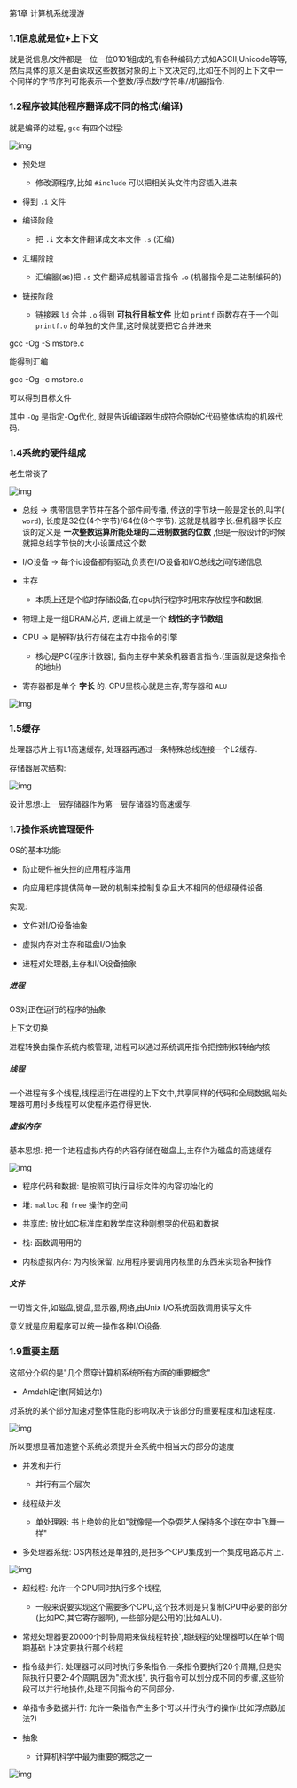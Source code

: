 第1章 计算机系统漫游

### 1.1信息就是位+上下文



就是说信息/文件都是一位一位0101组成的,有各种编码方式如ASCII,Unicode等等, 然后具体的意义是由读取这些数据对象的上下文决定的,比如在不同的上下文中一个同样的字节序列可能表示一个整数/浮点数/字符串//机器指令.



### 1.2程序被其他程序翻译成不同的格式(编译)



就是编译的过程, `gcc` 有四个过程:

![img](https://mf3qv90vh2.feishu.cn/space/api/box/stream/download/asynccode/?code=OGVhM2QwYTM4NDhhNmVhNjliZjViODMxNTgwZTNkMzVfcXI5Q0ZUUUZCSHN3WDIzNTdyOWw4ZHRpU0JZNDhzdFdfVG9rZW46Ym94Y250VDEwdEowR1ZkUVNtTXB0U0Yxc2NnXzE2NDI5NTYxNTU6MTY0Mjk1OTc1NV9WNA)

- 预处理
  - 修改源程序,比如 `#include` 可以把相关头文件内容插入进来

- 得到 `.i` 文件

- 编译阶段
  - 把 `.i` 文本文件翻译成文本文件 `.s` (汇编)

- 汇编阶段
  - 汇编器(as)把 `.s` 文件翻译成机器语言指令 `.o` (机器指令是二进制编码的)

- 链接阶段
  - 链接器 `ld` 合并 `.o` 得到 **可执行目标文件** 比如 `printf` 函数存在于一个叫 `printf.o` 的单独的文件里,这时候就要把它合并进来





gcc -Og -S mstore.c

能得到汇编

 gcc -Og -c mstore.c

可以得到目标文件

其中 `-Og` 是指定-Og优化, 就是告诉编译器生成符合原始C代码整体结构的机器代码.



### 1.4系统的硬件组成



老生常谈了

![img](https://mf3qv90vh2.feishu.cn/space/api/box/stream/download/asynccode/?code=MzAwZWEzMGMzMWRmOGRkY2RhMDNjZDc4ODVmNzYyNmVfOGtqMUFKNWdPcTB3bjVKMkEzMUlpYlJrS1lxVXNkMm5fVG9rZW46Ym94Y25MVU5ZQ3JzODhhYll1SDNqbWhodzRlXzE2NDI5NTYxNTU6MTY0Mjk1OTc1NV9WNA)

- 总线 -> 携带信息字节并在各个部件间传播, 传送的字节块一般是定长的,叫字( `word`), 长度是32位(4个字节)/64位(8个字节). 这就是机器字长.但机器字长应该的定义是 **一次整数运算所能处理的二进制数据的位数** ,但是一般设计的时候就把总线字节快的大小设置成这个数

- I/O设备 -> 每个io设备都有驱动,负责在I/O设备和I/O总线之间传递信息

- 主存
  - 本质上还是个临时存储设备,在cpu执行程序时用来存放程序和数据, 

- 物理上是一组DRAM芯片, 逻辑上就是一个 **线性的字节数组** 

- CPU -> 是解释/执行存储在主存中指令的引擎
  - 核心是PC(程序计数器), 指向主存中某条机器语言指令.(里面就是这条指令的地址)

- 寄存器都是单个 **字长** 的. CPU里核心就是主存,寄存器和 `ALU` 

![img](https://mf3qv90vh2.feishu.cn/space/api/box/stream/download/asynccode/?code=ZmM0ZTM0N2Q3OWI1Mzc5OTIxNTA5ZWRjOGMyYTY1OTdfUTRYRUJoc3FYNjRaMXl6Q0k3RWlMOEZxeWZ1VmQ4czJfVG9rZW46Ym94Y25QUG9rWjQ0Y2U1eVM4MFdwN0FjQ2FlXzE2NDI5NTYxNTU6MTY0Mjk1OTc1NV9WNA)





### 1.5缓存



处理器芯片上有L1高速缓存, 处理器再通过一条特殊总线连接一个L2缓存.

存储器层次结构:

![img](https://mf3qv90vh2.feishu.cn/space/api/box/stream/download/asynccode/?code=Zjc5YjA3NDRmNGQzMTFjZjZmYjllNmVkNDkzY2EzMDdfZVpCVWZxU3R6QVJqaHdZcXJpUU82WUdsdjE3MFllT1hfVG9rZW46Ym94Y25DeTJYRVFRT1BoWVgweWwwNEg1aWNnXzE2NDI5NTYxNTU6MTY0Mjk1OTc1NV9WNA)

设计思想:上一层存储器作为第一层存储器的高速缓存.



### 1.7操作系统管理硬件



OS的基本功能:

- 防止硬件被失控的应用程序滥用

- 向应用程序提供简单一致的机制来控制复杂且大不相同的低级硬件设备.

实现:

- 文件对I/O设备抽象

- 虚拟内存对主存和磁盘I/O抽象

- 进程对处理器,主存和I/O设备抽象



##### 进程

OS对正在运行的程序的抽象

上下文切换

进程转换由操作系统内核管理, 进程可以通过系统调用指令把控制权转给内核

##### 线程

一个进程有多个线程,线程运行在进程的上下文中,共享同样的代码和全局数据,端处理器可用时多线程可以使程序运行得更快.

##### 虚拟内存

基本思想: 把一个进程虚拟内存的内容存储在磁盘上,主存作为磁盘的高速缓存

![img](https://mf3qv90vh2.feishu.cn/space/api/box/stream/download/asynccode/?code=MzUwMzE4MjM5M2QyNTQ4MTVlZTJkZTE0MGVlNWUxZmVfZnNwNkdVbW1LMUVzUHl3UVpWZld5RDlZZXhhMWo5VXhfVG9rZW46Ym94Y24wMzIwbmtpczR1T1dYOVFVanF4VnZlXzE2NDI5NTYxNTU6MTY0Mjk1OTc1NV9WNA)

- 程序代码和数据: 是按照可执行目标文件的内容初始化的

- 堆: `malloc` 和 `free` 操作的空间

- 共享库: 放比如C标准库和数学库这种刚想哭的代码和数据

- 栈: 函数调用用的

- 内核虚拟内存: 为内核保留, 应用程序要调用内核里的东西来实现各种操作

##### 文件

一切皆文件,如磁盘,键盘,显示器,网络,由Unix I/O系统函数调用读写文件

意义就是应用程序可以统一操作各种I/O设备.

### 1.9重要主题



这部分介绍的是"几个贯穿计算机系统所有方面的重要概念"



- Amdahl定律(阿姆达尔)

对系统的某个部分加速对整体性能的影响取决于该部分的重要程度和加速程度.

![img](https://mf3qv90vh2.feishu.cn/space/api/box/stream/download/asynccode/?code=MzBiZWVmMzI3NzRmYmZiYTEyYWVjNDQ4Yjc0NGE5OThfaUlGWW1OZTZGTDIzbHpWVWFYdHo2Sm1wWWFoR2VzT2pfVG9rZW46Ym94Y25yeXNNOVdYbUlYR29sa01udHR3NXFkXzE2NDI5NTYxNTU6MTY0Mjk1OTc1NV9WNA)

所以要想显著加速整个系统必须提升全系统中相当大的部分的速度

- 并发和并行
  - 并行有三个层次

- 线程级并发
  - 单处理器: 书上绝妙的比如"就像是一个杂耍艺人保持多个球在空中飞舞一样"

- 多处理器系统: OS内核还是单独的,是把多个CPU集成到一个集成电路芯片上.

![img](https://mf3qv90vh2.feishu.cn/space/api/box/stream/download/asynccode/?code=MTc2YTA5OTRlYTNkOTZiNjFjNDFiNjhjZDg1MTVlZjdfdHpmMGI4dW1iYW9TNVZSY1pQSUNoOGcxTW9KYjRReHpfVG9rZW46Ym94Y25RZWJMeXB3VVhLekpuNHZWem44N1NlXzE2NDI5NTYxNTU6MTY0Mjk1OTc1NV9WNA)

- 超线程: 允许一个CPU同时执行多个线程, 
  - 一般来说要实现这个需要多个CPU,这个技术则是只复制CPU中必要的部分(比如PC,其它寄存器啊), 一些部分是公用的(比如ALU).

- 常规处理器要20000个时钟周期来做线程转换`,超线程的处理器可以在单个周期基础上决定要执行那个线程

- 指令级并行: 处理器可以同时执行多条指令.一条指令要执行20个周期,但是实际执行只要2-4个周期,因为"流水线", 执行指令可以划分成不同的步骤,这些阶段可以并行地操作,处理不同指令的不同部分.

- 单指令多数据并行: 允许一条指令产生多个可以并行执行的操作(比如浮点数加法?)



- 抽象
  - 计算机科学中最为重要的概念之一

![img](https://mf3qv90vh2.feishu.cn/space/api/box/stream/download/asynccode/?code=Y2MxMTQ5M2U3ODEyMWRmY2ZlNWRiNzhkNGIzMDEyOTBfOXBTV1FLRDZidUk5V2NhZnRWRjkyRWtiSHNMeDM3V3lfVG9rZW46Ym94Y25tMVZ6TnRna3pURzNCYzBwOFNzbGJiXzE2NDI5NTYxNTU6MTY0Mjk1OTc1NV9WNA)